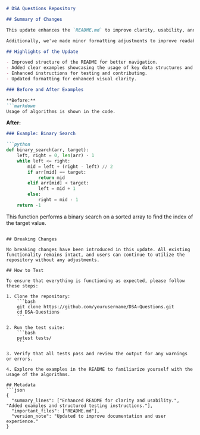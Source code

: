 ```markdown
# DSA Questions Repository

## Summary of Changes

This update enhances the `README.md` to improve clarity, usability, and provide more detailed instructions for contributors and users. The main focus was to streamline the information flow and add examples that illustrate how to effectively use the data structures and algorithms provided in this repository. Clear guidelines on contributing, testing, and understanding the project's structure have also been included to foster a welcoming environment for new contributors.

Additionally, we've made minor formatting adjustments to improve readability, ensuring that the documentation is as informative as possible. By providing concrete examples and a structured approach to testing, we aim to reduce the learning curve for users and contributors alike.

## Highlights of the Update

- Improved structure of the README for better navigation.
- Added clear examples showcasing the usage of key data structures and algorithms.
- Enhanced instructions for testing and contributing.
- Updated formatting for enhanced visual clarity.

### Before and After Examples

**Before:**
```markdown
Usage of algorithms is shown in the code.
```

**After:**
```markdown
### Example: Binary Search

```python
def binary_search(arr, target):
    left, right = 0, len(arr) - 1
    while left <= right:
        mid = left + (right - left) // 2
        if arr[mid] == target:
            return mid
        elif arr[mid] < target:
            left = mid + 1
        else:
            right = mid - 1
    return -1
```
This function performs a binary search on a sorted array to find the index of the target value.
```

## Breaking Changes

No breaking changes have been introduced in this update. All existing functionality remains intact, and users can continue to utilize the repository without any adjustments.

## How to Test

To ensure that everything is functioning as expected, please follow these steps:

1. Clone the repository:
    ```bash
    git clone https://github.com/yourusername/DSA-Questions.git
    cd DSA-Questions
    ```

2. Run the test suite:
    ```bash
    pytest tests/
    ```

3. Verify that all tests pass and review the output for any warnings or errors.

4. Explore the examples in the README to familiarize yourself with the usage of the algorithms.

## Metadata
```json
{
  "summary_lines": ["Enhanced README for clarity and usability.", "Added examples and structured testing instructions."],
  "important_files": ["README.md"],
  "version_note": "Updated to improve documentation and user experience."
}
```
```